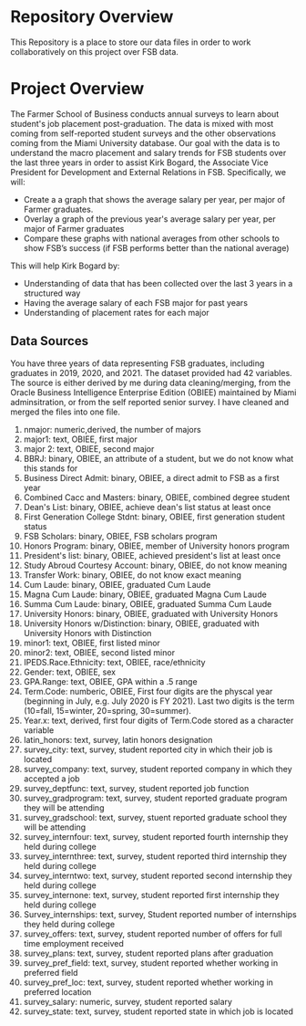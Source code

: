 # Repository Overview
This Repository is a place to store our data files in order to work collaboratively on this project over FSB data.

# Project Overview
The Farmer School of Business conducts annual surveys to learn about student's job placement post-graduation. The data is mixed with most coming from self-reported student surveys and the other observations coming from the Miami University database. Our goal with the data is to understand the macro placement and salary trends for FSB students over the last three years in order to assist Kirk Bogard, the Associate Vice President for Development and External Relations in FSB. Specifically, we will:

* Create a a graph that shows the average salary per year, per major of Farmer graduates.
* Overlay a graph of the previous year's average salary per year, per major of Farmer graduates
* Compare these graphs with national averages from other schools to show FSB’s success (if FSB performs better than the national average)

This will help Kirk Bogard by:

* Understanding of data that has been collected over the last 3 years in a structured way
* Having the average salary of each FSB major for past years
* Understanding of placement rates for each major


## Data Sources

You have three years of data representing FSB graduates, including graduates in 2019, 2020, and 2021.  The dataset provided had 42 variables.  The source is either derived by me during data cleaning/merging, from the Oracle Business Intelligence Enterprise Edition (OBIEE) maintained by Miami adminsitration, or from the self reported senior survey.  I have cleaned and merged the files into one file.  

1.  nmajor: numeric,derived, the number of majors 
2.  major1: text, OBIEE, first major
3.  major 2: text, OBIEE, second major
4.  BBRJ: binary, OBIEE, an attribute of a student, but we do not know what this stands for
5.  Business Direct Admit: binary, OBIEE, a direct admit to FSB as a first year
6.  Combined Cacc and Masters: binary, OBIEE, combined degree student
7.  Dean's List: binary, OBIEE, achieve dean's list status at least once
8.  First Generation College Stdnt: binary, OBIEE, first generation student status
9.  FSB Scholars: binary, OBIEE, FSB scholars program
10.  Honors Program: binary, OBIEE, member of University honors program
11.  President's list: binary, OBIEE, achieved president's list at least once
12.  Study Abroud Courtesy Account: binary, OBIEE, do not know meaning
13.  Transfer Work: binary, OBIEE, do not know exact meaning
14.  Cum Laude: binary, OBIEE, graduated Cum Laude
15.  Magna Cum Laude: binary, OBIEE, graduated Magna Cum Laude
16.  Summa Cum Laude: binary, OBIEE, graduated Summa Cum Laude
17.  University Honors: binary, OBIEE, graduated with University Honors
18.  University Honors w/Distinction: binary, OBIEE, graduated with University Honors with Distinction
19.  minor1: text, OBIEE, first listed minor
20.  minor2: text, OBIEE, second listed minor
21.  IPEDS.Race.Ethnicity: text, OBIEE, race/ethnicity
22.  Gender: text, OBIEE, sex
23.  GPA.Range: text, OBIEE, GPA within a .5 range
24.  Term.Code: numberic, OBIEE, First four digits are the physcal year (beginning in July, e.g. July 2020 is FY 2021).  Last two digits is the term (10=fall, 15=winter, 20=spring, 30=summer).
25.  Year.x: text, derived, first four digits of Term.Code stored as a character variable
26.  latin_honors: text, survey, latin honors designation
27.  survey_city: text, survey, student reported city in which their job is located
28.  survey_company: text, survey, student reported company in which they accepted a job
29.  survey_deptfunc: text, survey, student reported job function
30.  survey_gradprogram: text, survey, student reported graduate program they will be attending
31.  survey_gradschool: text, survey, stuent reported graduate school they will be attending
32.  survey_internfour: text, survey, student reported fourth internship they held during college
33.  survey_internthree: text, survey, student reported third internship they held during college
34.  survey_interntwo: text, survey, student reported second internship they held during college
35.  survey_internone: text, survey, student reported first internship they held during college
36.  Survey_internships: text, survey, Student reported number of internships they held during college
37.  survey_offers: text, survey, student reported number of offers for full time employment received
38.  survey_plans: text, survey, student reported plans after graduation
39.  survey_pref_field: text, survey, student reported whether working in preferred field
40.  survey_pref_loc: text, survey, student reported whether working in preferred location
41.  survey_salary: numeric, survey, student reported salary
42.  survey_state: text, survey, student reported state in which job is located
